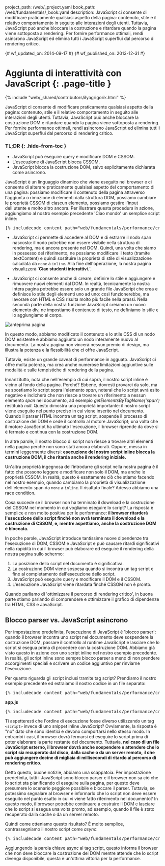 project_path: /web/_project.yaml
book_path: /web/fundamentals/_book.yaml
description: JavaScript ci consente di modificare praticamente qualsiasi aspetto della pagina: contenuto, stile e il relativo comportamento in seguito alle interazioni degli utenti. Tuttavia, JavaScript può anche bloccare la costruzione e ritardare quando la pagina viene sottoposta a rendering. Per fornire performance ottimali, rendi asincrono JavaScript ed elimina tutti i JavaScript superflui dal percorso di rendering critico.

{# wf_updated_on: 2014-09-17 #}
{# wf_published_on: 2013-12-31 #}

# Aggiunta di interattività con JavaScript {: .page-title }

{% include "web/_shared/contributors/ilyagrigorik.html" %}


JavaScript ci consente di modificare praticamente qualsiasi aspetto della pagina: contenuto, stile e il relativo comportamento in seguito alle interazioni degli utenti. Tuttavia, JavaScript può anche bloccare la costruzione DOM e ritardare quando la pagina viene sottoposta a rendering. Per fornire performance ottimali, rendi asincrono JavaScript ed elimina tutti i JavaScript superflui dal percorso di rendering critico.



### TL;DR {: .hide-from-toc }
- JavaScript può eseguire query e modificare DOM e CSSOM.
- L'esecuzione di JavaScript blocca CSSOM.
- JavaScript blocca la costruzione DOM, salvo esplicitamente dichiarata come asincrono.


JavaScript è un linguaggio dinamico che viene eseguito nel browser e ci consente di alterare praticamente qualsiasi aspetto del comportamento di una pagina: possiamo modificare il contenuto della pagina attraverso l'aggiunta o rimozione di elementi dalla struttura DOM, possiamo cambiare le proprietà CSSOM di ciascun elemento, possiamo gestire l'input dell'utente e molto altro ancora. Per illustrare questa procedura in azione, aggiungiamo al nostro esempio precedente 'Ciao mondo' un semplice script inline:

<pre class="prettyprint">
{% includecode content_path="web/fundamentals/performance/critical-rendering-path/_code/script.html" region_tag="full" adjust_indentation="auto" %}
</pre>

* JavaScript ci permette di accedere al DOM e di estrarre il nodo span nascosto: il nodo potrebbe non essere visibile nella struttura di rendering, ma è ancora presente nel DOM. Quindi, una volta che siamo in possesso del riferimento, ne possiamo modificare il testo (tramite .textContent) e quindi sostituire la proprietà di stile di visualizzazione calcolata da `none` a `inline`. Alla fine dell'operazione, la nostra pagina visualizzerà '**Ciao studenti interattivi.**'.

* JavaScript ci consente anche di creare, definire lo stile e aggiungere e rimuovere nuovi elementi dal DOM. In realtà, tecnicamente la nostra intera pagina potrebbe essere solo un grande file JavaScript che crea e definisce lo stile degli elementi uno ad uno: così funzionerebbe, ma lavorare con HTML e CSS risulta molto più facile nella prassi. Nella seconda parte della nostra funzione JavaScript creiamo un nuovo elemento div, ne impostiamo il contenuto di testo, ne definiamo lo stile e lo aggiungiamo al corpo.

<img src="images/device-js-small.png" class="center" alt="anteprima pagina">

In questo modo, abbiamo modificato il contenuto e lo stile CSS di un nodo DOM esistente e abbiamo aggiunto un nodo interamente nuovo al documento. La nostra pagina non vincerà nessun premio di design, ma illustra la potenza e la flessibilità che ci offre JavaScript.

Tuttavia, esiste un grande caveat di performance in agguato. JavaScript ci offre molta potenza, ma crea anche numerose limitazioni aggiuntive sulle modalità e sulle tempistiche di rendering della pagina.

Innanzitutto, nota che nell'esempio di cui sopra, il nostro script inline è vicino al fondo della pagina. Perché? Ebbene, dovresti provarci da solo, ma se spostiamo lo script sopra l'elemento _span_, noterai che lo script avrà esito negativo e indicherà che non riesce a trovare un riferimento a nessun elemento _span_ nel documento, ad esempio _getElementsByTagName('span')_ restituirà _null_. Questo dimostra una proprietà importante: il nostro script viene eseguito nel punto preciso in cui viene inserito nel documento. Quando il parser HTML incontra un tag script, sospende il processo di costruzione del DOM e cede il controllo al motore JavaScript; una volta che il motore JavaScript ha ultimato l'esecuzione, il browser riprende da dove si è fermato e continua con la costruzione DOM.

In altre parole, il nostro blocco di script non riesce a trovare altri elementi nella pagina perché non sono stati ancora elaborati. Oppure, messa in termini leggermente diversi: **esecuzione del nostro script inline blocca la costruzione DOM, il che ritarda anche il rendering iniziale.**

Un'altra proprietà ingegnosa dell'introdurre gli script nella nostra pagina è il fatto che possono leggere e modificare non solo il DOM, ma anche le proprietà CSSOM. In realtà, questo è esattamente ciò che stiamo facendo nel nostro esempio, quando cambiamo la proprietà di visualizzazione dell'elemento span da `none` a `inline`. Il risultato finale? Adesso abbiamo una race condition.

Cosa succede se il browser non ha terminato il download e la costruzione del CSSOM nel momento in cui vogliamo eseguire lo script? La risposta è semplice e non molto positiva per le performance: **il browser ritarderà l'esecuzione dello script finché non avrà terminato il download e la costruzione di CSSOM, e, mentre aspettiamo, anche la costruzione DOM è bloccata.**

In poche parole, JavaScript introduce tantissime nuove dipendenze tra l'esecuzione di DOM, CSSOM e JavaScript e può causare ritardi significativi nella rapidità in cui il browser può elaborare ed eseguire il rendering della nostra pagina sullo schermo:

1. La posizione dello script nel documento è significativa.
2. La costruzione DOM viene sospesa quando si incontra un tag script e fino al completamento dell'esecuzione dello script.
3. JavaScript può eseguire query e modificare il DOM e il CSSOM.
4. L'esecuzione JavaScript viene ritardata finché CSSOM non è pronto.

Quando parliamo di 'ottimizzare il percorso di rendering critico', in buona parte stiamo parlando di comprendere e ottimizzare il grafico di dipendenze tra HTML, CSS e JavaScript.


## Blocco parser vs. JavaScript asincrono

Per impostazione predefinita, l'esecuzione di JavaScript è 'blocco parser': quando il browser incontra uno script nel documento deve sospendere la costruzione DOM, passare il controllo al runtime JavaScript e lasciare che lo script si esegua prima di procedere con la costruzione DOM. Abbiamo già visto questo in azione con uno script inline nel nostro esempio precedente. In realtà, gli script inline sono sempre blocco parser a meno di non prendere accorgimenti speciali e scrivere un codice aggiuntivo per rinviarne l'esecuzione.

Per quanto riguarda gli script inclusi tramite tag script? Prendiamo il nostro esempio precedente ed estraiamo il nostro codice in un file separato:

<pre class="prettyprint">
{% includecode content_path="web/fundamentals/performance/critical-rendering-path/_code/split_script.html" region_tag="full" adjust_indentation="auto" %}
</pre>

**app.js**

<pre class="prettyprint">
{% includecode content_path="web/fundamentals/performance/critical-rendering-path/_code/app.js" region_tag="full"   adjust_indentation="auto" %}
</pre>

Ti aspetteresti che l'ordine di esecuzione fosse diverso utilizzando un tag `<script>` invece di uno snippet inline JavaScript? Ovviamente, la risposta è "no" dato che sono identici e devono comportarsi nello stesso modo. In entrambi i casi, il browser dovrà fermarsi ed eseguire lo script prima di poter elaborare la parte restante del documento. Tuttavia, **nel caso di un file JavaScript esterno, il browser dovrà anche sospendere e attendere che lo script sia recuperato dal disco, dalla cache o da un server remoto, il che può aggiungere decine di migliaia di millisecondi di ritardo al percorso di rendering critico.**

Detto questo, buone notizie, abbiamo una scappatoia. Per impostazione predefinita, tutti i JavaScript sono blocco parser e il browser non sa ciò che lo script sta pianificando di eseguire sulla pagina, per questo deve presumere lo scenario peggiore possibile e bloccare il parser. Tuttavia, se potessimo segnalare al browser e informarlo che lo script non deve essere eseguito nel punto esatto in cui vi viene fatto riferimento nel documento? In questo modo, il browser potrebbe continuare a costruire il DOM e lasciare che lo script si esegua una volta pronto, ad esempio, quando il file è stato recuperato dalla cache o da un server remoto.

Quindi come otteniamo questo risultato? È molto semplice, contrassegniamo il nostro script come _async_:

<pre class="prettyprint">
{% includecode content_path="web/fundamentals/performance/critical-rendering-path/_code/split_script_async.html" region_tag="full" adjust_indentation="auto" %}
</pre>

Aggiungendo la parola chiave async al tag script, questo informa il browser che non deve bloccare la costruzione del DOM mentre attende che lo script divenga disponibile, questa è un'ottima vittoria per la performance.



